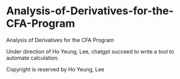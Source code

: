 # Analysis-of-Derivatives-for-the-CFA-Program
Analysis of Derivatives for the CFA Program

Under direction of Ho Yeung, Lee, chatgpt succeed to write a tool to automate calculation.

Copyright is reserved by Ho Yeung, Lee
